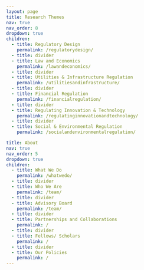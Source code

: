 ```yaml
---
layout: page
title: Research Themes
nav: true
nav_order: 8
dropdown: true
children:
  - title: Regulatory Design
    permalink: /regulatorydesign/
  - title: divider
  - title: Law and Economics
    permalink: /lawandeconomics/
  - title: divider
  - title: Utilities & Infrastructure Regulation
    permalink: /utilitiesandinfrastructure/
  - title: divider
  - title: Financial Regulation
    permalink: /financialregulation/
  - title: divider
  - title: Regulating Innovation & Technology
    permalink: /regulatinginnovationandtechnology/
  - title: divider
  - title: Social & Environmental Regulation
    permalink: /socialandenvironmentalregulation/

title: About
nav: true
nav_order: 5
dropdown: true
children:
  - title: What We Do
    permalink: /whatwedo/
  - title: divider
  - title: Who We Are
    permalink: /team/
  - title: divider
  - title: Advisory Board
    permalink: /team/
  - title: divider
  - title: Partnerships and Collaborations
    permalink: /
  - title: divider
  - title: Fellows/ Scholars
    permalink: /
  - title: divider
  - title: Our Policies
    permalink: /
---
```


